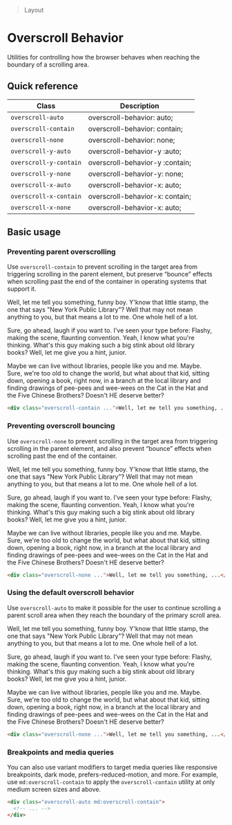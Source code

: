 > Layout

# Overscroll Behavior
Utilities for controlling how the browser behaves when reaching the boundary of a scrolling area.

## Quick reference

| Class                   | Description                              |
| ------------------------| ---------------------------------------- |
| `overscroll-auto`       | overscroll-behavior: auto;               |
| `overscroll-contain`    | overscroll-behavior: contain;            |
| `overscroll-none`       | overscroll-behavior: none;               |
| `overscroll-y-auto`     | overscroll-behavior-y :auto;             |
| `overscroll-y-contain`  | overscroll-behavior-y :contain;          |
| `overscroll-y-none`     | overscroll-behavior-y: none;             |
| `overscroll-x-auto`     | overscroll-behavior-x: auto;             |
| `overscroll-x-contain`  | overscroll-behavior-x: contain;          |
| `overscroll-x-none`     | overscroll-behavior-x: auto;             |


## Basic usage
### Preventing parent overscrolling
Use `overscroll-contain` to prevent scrolling in the target area from triggering scrolling in the parent element, but preserve “bounce” effects when scrolling past the end of the container in operating systems that support it.
<container>
  <div class="overflow-y-auto overscroll-contain mx-auto bg-white p-16 rounded text-slate-500 dark:bg-slate-800 dark:text-slate-400" style="max-height:240px;max-width:480px">
    <p>Well, let me tell you something, funny boy. Y'know that little stamp, the one that says "New York Public Library"? Well that may not mean anything to you, but that means a lot to me. One whole hell of a lot.</p>
    <p>Sure, go ahead, laugh if you want to. I've seen your type before: Flashy, making the scene, flaunting convention. Yeah, I know what you're thinking. What's this guy making such a big stink about old library books? Well, let me give you a hint, junior.</p>
    <p>Maybe we can live without libraries, people like you and me. Maybe. Sure, we're too old to change the world, but what about that kid, sitting down, opening a book, right now, in a branch at the local library and finding drawings of pee-pees and wee-wees on the Cat in the Hat and the Five Chinese Brothers? Doesn't HE deserve better?</p>
  </div>
</container>

```html
<div class="overscroll-contain ...">Well, let me tell you something, ...</div>
```

### Preventing overscroll bouncing
Use `overscroll-none` to prevent scrolling in the target area from triggering scrolling in the parent element, and also prevent “bounce” effects when scrolling past the end of the container.

<container>
  <div class="overflow-y-auto overscroll-none mx-auto bg-white p-16 rounded text-slate-500 dark:bg-slate-800 dark:text-slate-400" style="max-height:240px;max-width:480px">
    <p>Well, let me tell you something, funny boy. Y'know that little stamp, the one that says "New York Public Library"? Well that may not mean anything to you, but that means a lot to me. One whole hell of a lot.</p>
    <p>Sure, go ahead, laugh if you want to. I've seen your type before: Flashy, making the scene, flaunting convention. Yeah, I know what you're thinking. What's this guy making such a big stink about old library books? Well, let me give you a hint, junior.</p>
    <p>Maybe we can live without libraries, people like you and me. Maybe. Sure, we're too old to change the world, but what about that kid, sitting down, opening a book, right now, in a branch at the local library and finding drawings of pee-pees and wee-wees on the Cat in the Hat and the Five Chinese Brothers? Doesn't HE deserve better?</p>
  </div>
</container>

```html
<div class="overscroll-none ...">Well, let me tell you something, ...</div>
```

### Using the default overscroll behavior
Use `overscroll-auto` to make it possible for the user to continue scrolling a parent scroll area when they reach the boundary of the primary scroll area.

<container>
  <div class="overflow-y-auto overscroll-auto mx-auto bg-white p-16 rounded text-slate-500 dark:bg-slate-800 dark:text-slate-400" style="max-height:240px;max-width:480px">
    <p>Well, let me tell you something, funny boy. Y'know that little stamp, the one that says "New York Public Library"? Well that may not mean anything to you, but that means a lot to me. One whole hell of a lot.</p>
    <p>Sure, go ahead, laugh if you want to. I've seen your type before: Flashy, making the scene, flaunting convention. Yeah, I know what you're thinking. What's this guy making such a big stink about old library books? Well, let me give you a hint, junior.</p>
    <p>Maybe we can live without libraries, people like you and me. Maybe. Sure, we're too old to change the world, but what about that kid, sitting down, opening a book, right now, in a branch at the local library and finding drawings of pee-pees and wee-wees on the Cat in the Hat and the Five Chinese Brothers? Doesn't HE deserve better?</p>
  </div>
</container>

```html
<div class="overscroll-none ...">Well, let me tell you something, ...</div>
```

### Breakpoints and media queries
You can also use variant modifiers to target media queries like responsive breakpoints, dark mode, prefers-reduced-motion, and more. For example, use `md:overscroll-contain` to apply the `overscroll-contain` utility at only medium screen sizes and above.

```html
<div class="overscroll-auto md:overscroll-contain">
  <!-- ... -->
</div>
```
